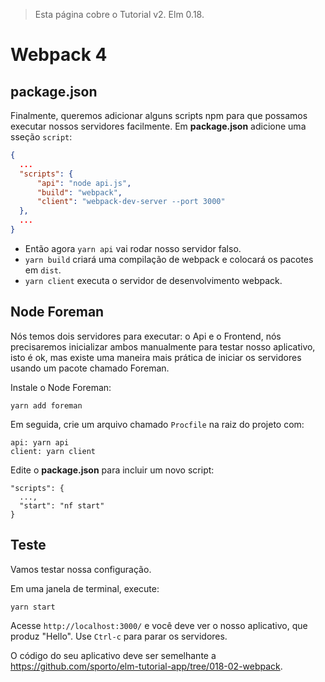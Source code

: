 > Esta página cobre o Tutorial v2. Elm 0.18.

# Webpack 4

## package.json

Finalmente, queremos adicionar alguns scripts npm para que possamos executar nossos servidores facilmente. Em __package.json__ adicione uma sseção `script`:

```json
{
  ...
  "scripts": {
      "api": "node api.js",
      "build": "webpack",
      "client": "webpack-dev-server --port 3000"
  },
  ...
}
```

- Então agora `yarn api` vai rodar nosso servidor falso.
- `yarn build` criará uma compilação de webpack e colocará os pacotes em `dist`.
- `yarn client` executa o servidor de desenvolvimento webpack.

## Node Foreman

Nós temos dois servidores para executar: o Api e o Frontend, nós precisaremos inicializar ambos manualmente para testar nosso aplicativo, isto é ok, mas existe uma maneira mais prática de iniciar os servidores usando um pacote chamado Foreman.

Instale o Node Foreman:

```
yarn add foreman
```

Em seguida, crie um arquivo chamado `Procfile` na raiz do projeto com:

```
api: yarn api
client: yarn client
```

Edite o __package.json__ para incluir um novo script:

```
"scripts": {
  ...,
  "start": "nf start"
}
```

## Teste

Vamos testar nossa configuração.

Em uma janela de terminal, execute:

```bash
yarn start
```

Acesse `http://localhost:3000/` e você deve ver o nosso aplicativo, que produz "Hello". Use `Ctrl-c` para parar os servidores.

O código do seu aplicativo deve ser semelhante a <https://github.com/sporto/elm-tutorial-app/tree/018-02-webpack>.
